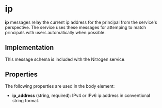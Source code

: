 # ip

<b>ip</b> messages relay the current ip address for the principal from the service's perspective. The service uses these messages for attemping to match principals with users automatically when possible.

## Implementation

This message schema is included with the Nitrogen service.

## Properties

The following properties are used in the body element:

* <b>ip_address</b> (string, required): IPv4 or IPv6 ip address in conventional string format.